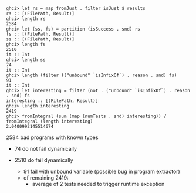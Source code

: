 
```
ghci> let rs = map fromJust . filter isJust $ results
rs :: [(FilePath, Result)]
ghci> length rs
2584
ghci> let (ss, fs) = partition (isSuccess . snd) rs
fs :: [(FilePath, Result)]
ss :: [(FilePath, Result)]
ghci> length fs
2510
it :: Int
ghci> length ss
74
it :: Int
ghci> length (filter (("unbound" `isInfixOf`) . reason . snd) fs)
91
it :: Int
ghci> let interesting = filter (not . ("unbound" `isInfixOf`) . reason . snd) fs
interesting :: [(FilePath, Result)]
ghci> length interesting
2419
ghci> fromIntegral (sum (map (numTests . snd) interesting)) / fromIntegral (length interesting)
2.0400992145514674
```

2584 bad programs with known types

- 74 do not fail dynamically

- 2510 do fail dynamically
  - 91 fail with unbound variable (possible bug in program extractor)
  - of remaining 2419:
    - average of 2 tests needed to trigger runtime exception

